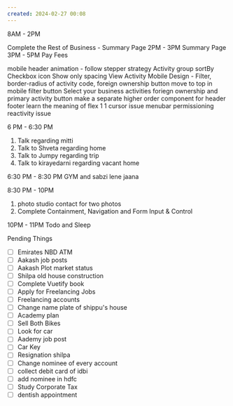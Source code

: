 ```yaml
---
created: 2024-02-27 00:08
---
```

8AM - 2PM

Complete the Rest of Business - Summary Page
2PM - 3PM 
Summary Page
3PM - 5PM 
Pay Fees

mobile header animation - follow stepper strategy
Activity group sortBy
Checkbox icon
Show only spacing
View Activity Mobile Design - Filter, border-radius of activity code, foreign ownership button move to top in mobile
filter button
Select your business activities foriegn ownership and primary activity button
make a separate higher order component for header footer
learn the meaning of flex 1 1 
cursor issue
menubar permissioning reactivity issue


		 
		 
		 

6 PM - 6:30 PM 
1. Talk regarding mitti
3. Talk to Shveta regarding home
4. Talk to Jumpy regarding trip
5. Talk to kirayedarni regarding vacant home

6:30 PM - 8:30 PM 
GYM and sabzi lene jaana


8:30 PM - 10PM
1. photo studio contact for two photos
2. Complete Containment, Navigation and Form Input & Control

10PM - 11PM
Todo and Sleep

Pending Things

 - [ ] Emirates NBD ATM 
- [ ] Aakash job posts
- [ ] Aakash Plot market status
- [ ] Shilpa old house construction
- [ ] Complete Vuetify book
- [ ] Apply for Freelancing Jobs
- [ ] Freelancing accounts
- [ ] Change name plate of shippu's house 
- [ ] Academy plan 
- [ ] Sell Both Bikes
- [ ] Look for car
- [ ] Aademy job post
- [ ] Car Key 
- [ ] Resignation shilpa
- [ ] Change nominee of every account
- [ ] collect debit card of idbi
- [ ] add nominee in hdfc 
- [ ] Study Corporate Tax
- [ ] dentish appointment 